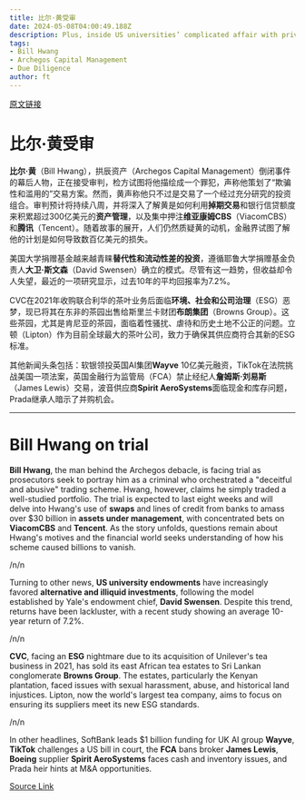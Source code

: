 ```yaml
---
title: 比尔·黄受审
date: 2024-05-08T04:00:49.188Z
description: Plus, inside US universities’ complicated affair with private equity and CVC sells its divisive tea plantations
tags: 
- Bill Hwang
- Archegos Capital Management
- Due Diligence
author: ft
---
```


[原文链接](https://ft.com/content/2f448cba-a9ac-4333-94f5-7200e20857f5)

# **比尔·黄**受审

**比尔·黄**（Bill Hwang），拱辰资产（Archegos Capital Management）倒闭事件的幕后人物，正在接受审判，检方试图将他描绘成一个罪犯，声称他策划了“欺骗性和滥用的”交易方案。然而，黄声称他只不过是交易了一个经过充分研究的投资组合。审判预计将持续八周，并将深入了解黄是如何利用**掉期交易**和银行信贷额度来积累超过300亿美元的**资产管理**，以及集中押注**维亚康姆CBS**（ViacomCBS）和**腾讯**（Tencent）。随着故事的展开，人们仍然质疑黄的动机，金融界试图了解他的计划是如何导致数百亿美元的损失。 

美国大学捐赠基金越来越青睐**替代性和流动性差的投资**，遵循耶鲁大学捐赠基金负责人**大卫·斯文森**（David Swensen）确立的模式。尽管有这一趋势，但收益却令人失望，最近的一项研究显示，过去10年的平均回报率为7.2%。 

CVC在2021年收购联合利华的茶叶业务后面临**环境、社会和公司治理**（ESG）恶梦，现已将其在东非的茶园出售给斯里兰卡财团**布朗集团**（Browns Group）。这些茶园，尤其是肯尼亚的茶园，面临着性骚扰、虐待和历史土地不公正的问题。立顿（Lipton）作为目前全球最大的茶叶公司，致力于确保其供应商符合其新的ESG标准。 

其他新闻头条包括：软银领投英国AI集团**Wayve** 10亿美元融资，TikTok在法院挑战美国一项法案，英国金融行为监管局（FCA）禁止经纪人**詹姆斯·刘易斯**（James Lewis）交易，波音供应商**Spirit AeroSystems**面临现金和库存问题，Prada继承人暗示了并购机会。

---

# Bill Hwang on trial

**Bill Hwang**, the man behind the Archegos debacle, is facing trial as prosecutors seek to portray him as a criminal who orchestrated a "deceitful and abusive" trading scheme. Hwang, however, claims he simply traded a well-studied portfolio. The trial is expected to last eight weeks and will delve into Hwang's use of **swaps** and lines of credit from banks to amass over $30 billion in **assets under management**, with concentrated bets on **ViacomCBS** and **Tencent**. As the story unfolds, questions remain about Hwang's motives and the financial world seeks understanding of how his scheme caused billions to vanish. 

/n/n

Turning to other news, **US university endowments** have increasingly favored **alternative and illiquid investments**, following the model established by Yale's endowment chief, **David Swensen**. Despite this trend, returns have been lackluster, with a recent study showing an average 10-year return of 7.2%. 

/n/n

**CVC**, facing an **ESG** nightmare due to its acquisition of Unilever's tea business in 2021, has sold its east African tea estates to Sri Lankan conglomerate **Browns Group**. The estates, particularly the Kenyan plantation, faced issues with sexual harassment, abuse, and historical land injustices. Lipton, now the world's largest tea company, aims to focus on ensuring its suppliers meet its new ESG standards. 

/n/n

In other headlines, SoftBank leads $1 billion funding for UK AI group **Wayve**, **TikTok** challenges a US bill in court, the **FCA** bans broker **James Lewis**, **Boeing** supplier **Spirit AeroSystems** faces cash and inventory issues, and Prada heir hints at M&A opportunities.

[Source Link](https://ft.com/content/2f448cba-a9ac-4333-94f5-7200e20857f5)

